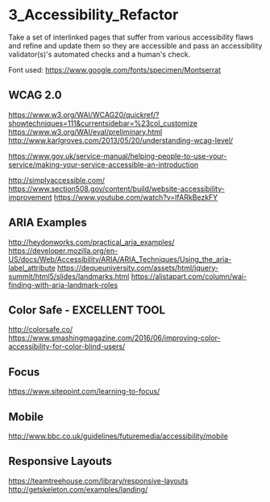 # 3_Accessibility_Refactor
Take a set of interlinked pages that suffer from various accessibility
flaws and refine and update them so they are accessible and pass an accessibility
validator(s)'s automated checks and a human's check.

Font used: https://www.google.com/fonts/specimen/Montserrat

## WCAG 2.0
https://www.w3.org/WAI/WCAG20/quickref/?showtechniques=111&currentsidebar=%23col_customize
https://www.w3.org/WAI/eval/preliminary.html
http://www.karlgroves.com/2013/05/20/understanding-wcag-level/


https://www.gov.uk/service-manual/helping-people-to-use-your-service/making-your-service-accessible-an-introduction


http://simplyaccessible.com/
https://www.section508.gov/content/build/website-accessibility-improvement
https://www.youtube.com/watch?v=lfARkBezkFY

## ARIA Examples
http://heydonworks.com/practical_aria_examples/
https://developer.mozilla.org/en-US/docs/Web/Accessibility/ARIA/ARIA_Techniques/Using_the_aria-label_attribute
https://dequeuniversity.com/assets/html/jquery-summit/html5/slides/landmarks.html
https://alistapart.com/column/wai-finding-with-aria-landmark-roles

## Color Safe - EXCELLENT TOOL

http://colorsafe.co/
https://www.smashingmagazine.com/2016/06/improving-color-accessibility-for-color-blind-users/

## Focus

https://www.sitepoint.com/learning-to-focus/



## Mobile

http://www.bbc.co.uk/guidelines/futuremedia/accessibility/mobile




## Responsive Layouts

https://teamtreehouse.com/library/responsive-layouts
http://getskeleton.com/examples/landing/
